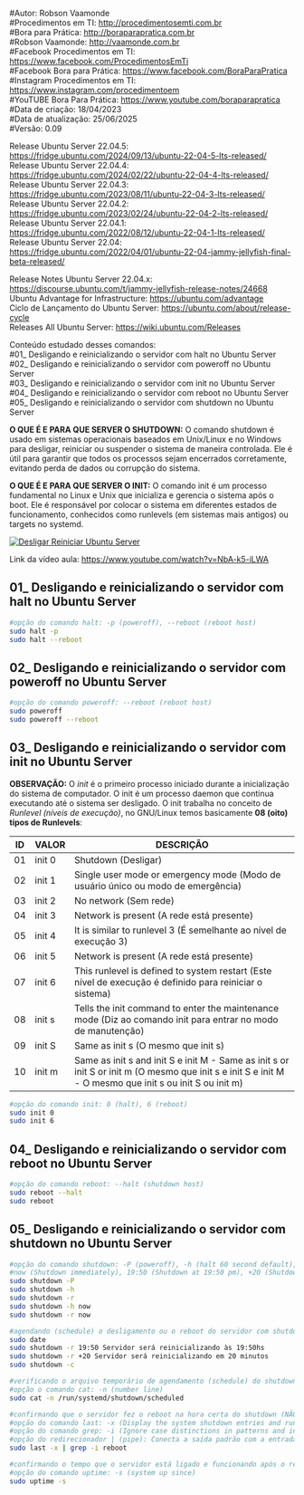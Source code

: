 #Autor: Robson Vaamonde<br>
#Procedimentos em TI: http://procedimentosemti.com.br<br>
#Bora para Prática: http://boraparapratica.com.br<br>
#Robson Vaamonde: http://vaamonde.com.br<br>
#Facebook Procedimentos em TI: https://www.facebook.com/ProcedimentosEmTi<br>
#Facebook Bora para Prática: https://www.facebook.com/BoraParaPratica<br>
#Instagram Procedimentos em TI: https://www.instagram.com/procedimentoem<br>
#YouTUBE Bora Para Prática: https://www.youtube.com/boraparapratica<br>
#Data de criação: 18/04/2023<br>
#Data de atualização: 25/06/2025<br>
#Versão: 0.09<br>

Release Ubuntu Server 22.04.5: https://fridge.ubuntu.com/2024/09/13/ubuntu-22-04-5-lts-released/<br>
Release Ubuntu Server 22.04.4: https://fridge.ubuntu.com/2024/02/22/ubuntu-22-04-4-lts-released/<br>
Release Ubuntu Server 22.04.3: https://fridge.ubuntu.com/2023/08/11/ubuntu-22-04-3-lts-released/<br>
Release Ubuntu Server 22.04.2: https://fridge.ubuntu.com/2023/02/24/ubuntu-22-04-2-lts-released/<br>
Release Ubuntu Server 22.04.1: https://fridge.ubuntu.com/2022/08/12/ubuntu-22-04-1-lts-released/<br>
Release Ubuntu Server 22.04: https://fridge.ubuntu.com/2022/04/01/ubuntu-22-04-jammy-jellyfish-final-beta-released/

Release Notes Ubuntu Server 22.04.x: https://discourse.ubuntu.com/t/jammy-jellyfish-release-notes/24668<br>
Ubuntu Advantage for Infrastructure: https://ubuntu.com/advantage<br>
Ciclo de Lançamento do Ubuntu Server: https://ubuntu.com/about/release-cycle<br>
Releases All Ubuntu Server: https://wiki.ubuntu.com/Releases

Conteúdo estudado desses comandos:<br>
#01_ Desligando e reinicializando o servidor com halt no Ubuntu Server<br>
#02_ Desligando e reinicializando o servidor com poweroff no Ubuntu Server<br>
#03_ Desligando e reinicializando o servidor com init no Ubuntu Server<br>
#04_ Desligando e reinicializando o servidor com reboot no Ubuntu Server<br>
#05_ Desligando e reinicializando o servidor com shutdown no Ubuntu Server<br>

**O QUE É E PARA QUE SERVER O SHUTDOWN:** O comando shutdown é usado em sistemas operacionais baseados em Unix/Linux e no Windows para desligar, reiniciar ou suspender o sistema de maneira controlada. Ele é útil para garantir que todos os processos sejam encerrados corretamente, evitando perda de dados ou corrupção do sistema.

**O QUE É E PARA QUE SERVER O INIT:** O comando init é um processo fundamental no Linux e Unix que inicializa e gerencia o sistema após o boot. Ele é responsável por colocar o sistema em diferentes estados de funcionamento, conhecidos como runlevels (em sistemas mais antigos) ou targets no systemd.

[![Desligar Reiniciar Ubuntu Server](http://img.youtube.com/vi/NbA-k5-iLWA/0.jpg)](https://www.youtube.com/watch?v=NbA-k5-iLWA "Desligar e Reiniciar Ubuntu Server")

Link da vídeo aula: https://www.youtube.com/watch?v=NbA-k5-iLWA

## 01_ Desligando e reinicializando o servidor com halt no Ubuntu Server
```bash
#opção do comando halt: -p (poweroff), --reboot (reboot host)
sudo halt -p
sudo halt --reboot
```

## 02_ Desligando e reinicializando o servidor com poweroff no Ubuntu Server
```bash
#opção do comando poweroff: --reboot (reboot host)
sudo poweroff
sudo poweroff --reboot
```

## 03_ Desligando e reinicializando o servidor com init no Ubuntu Server

**OBSERVAÇÃO:** O *init* é o primeiro processo iniciado durante a inicialização do sistema de computador. O init é um processo daemon que continua executando até o sistema ser desligado. O init trabalha no conceito de *Runlevel (níveis de execução)*, no GNU/Linux temos basicamente **08 (oito) tipos de Runlevels**: 

| ID | VALOR | DESCRIÇÃO |
|----|-------|-----------|
| 01 | init 0 | Shutdown (Desligar) |
| 02 | init 1 | Single user mode or emergency mode (Modo de usuário único ou modo de emergência) |
| 03 | init 2 | No network (Sem rede) |
| 04 | init 3 | Network is present (A rede está presente) |
| 05 | init 4 | It is similar to runlevel 3 (É semelhante ao nível de execução 3) |
| 06 | init 5 | Network is present (A rede está presente) |
| 07 | init 6 | This runlevel is defined to system restart (Este nível de execução é definido para reiniciar o sistema) |
| 08 | init s | Tells the init command to enter the maintenance mode (Diz ao comando init para entrar no modo de manutenção) |
| 09 | init S | Same as init s (O mesmo que init s) |
| 10 | init m | Same as init s and init S e init M - Same as init s or init S or init m (O mesmo que init s e init S e init M - O mesmo que init s ou init S ou init m) |

```bash
#opção do comando init: 0 (halt), 6 (reboot)
sudo init 0
sudo init 6
```

## 04_ Desligando e reinicializando o servidor com reboot no Ubuntu Server
```bash
#opção do comando reboot: --halt (shutdown host)
sudo reboot --halt
sudo reboot
```

## 05_ Desligando e reinicializando o servidor com shutdown no Ubuntu Server
```bash
#opção do comando shutdown: -P (poweroff), -h (halt 60 second default), -r (reboot), -c (cancel)
#now (Shutdown immediately), 19:50 (Shutdown at 19:50 pm), +20 (Shutdown in 20 minutes)
sudo shutdown -P
sudo shutdown -h
sudo shutdown -r
sudo shutdown -h now
sudo shutdown -r now

#agendando (schedule) o desligamento ou o reboot do servidor com shutdown
sudo date
sudo shutdown -r 19:50 Servidor será reinicializando às 19:50hs
sudo shutdown -r +20 Servidor será reinicializando em 20 minutos
sudo shutdown -c

#verificando o arquivo temporário de agendamento (schedule) do shutdown (NÃO COMENTADO NO VÍDEO)
#opção o comando cat: -n (number line)
sudo cat -n /run/systemd/shutdown/scheduled

#confirmando que o servidor fez o reboot na hora certa do shutdown (NÃO COMENTADO NO VÍDEO)
#opção do comando last: -x (Display the system shutdown entries and run level changes)
#opção do comando grep: -i (Ignore case distinctions in patterns and input data)
#opção do redirecionador | (pipe): Conecta a saída padrão com a entrada padrão de outro comando
sudo last -x | grep -i reboot

#confirmando o tempo que o servidor está ligado e funcionando após o reboot (NÃO COMENTADO NO VÍDEO)
#opção do comando uptime: -s (system up since)
sudo uptime -s
```